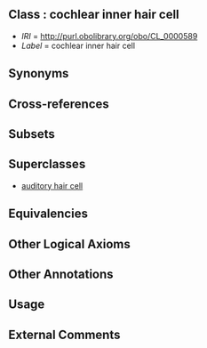 
## Class : cochlear inner hair cell

 * *IRI* = http://purl.obolibrary.org/obo/CL_0000589
 * *Label* = cochlear inner hair cell

## Synonyms


## Cross-references


## Subsets


## Superclasses

 * [auditory hair cell](../../CL/02/CL_0000202.md)

## Equivalencies


## Other Logical Axioms


## Other Annotations


## Usage


## External Comments

